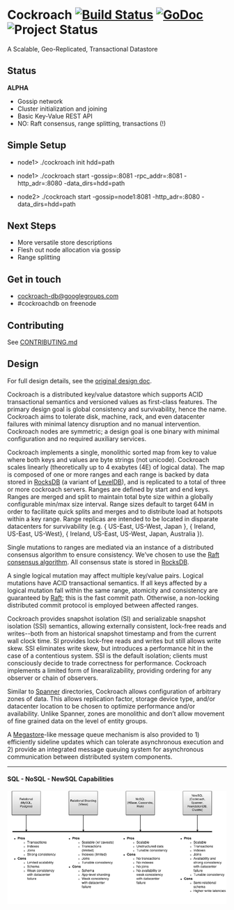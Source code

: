 # Cockroach [![Build Status](https://secure.travis-ci.org/cockroachdb/cockroach.png)](http://travis-ci.org/cockroachdb/cockroach)  [![GoDoc](https://godoc.org/github.com/cockroachdb/cockroach?status.png)](https://godoc.org/github.com/cockroachdb/cockroach) ![Project Status](http://img.shields.io/badge/status-alpha-red.svg) 

A Scalable, Geo-Replicated, Transactional Datastore

## Status

**ALPHA**

* Gossip network
* Cluster initialization and joining
* Basic Key-Value REST API
* NO: Raft consensus, range splitting, transactions (!)

## Simple Setup

* node1> ./cockroach init hdd=path
* node1> ./cockroach start -gossip=:8081 -rpc_addr=:8081 -http_adr=:8080 -data_dirs=hdd=path

* node2> ./cockroach start -gossip=node1:8081 -http_adr=:8080 -data_dirs=hdd=path

## Next Steps

* More versatile store descriptions
* Flesh out node allocation via gossip
* Range splitting

## Get in touch

+ cockroach-db@googlegroups.com
+ \#cockroachdb on freenode

## Contributing

See [CONTRIBUTING.md](https://github.com/cockroachdb/cockroach/blob/master/CONTRIBUTING.md)

## Design

For full design details, see the [original design doc](https://docs.google.com/document/d/11k2EmhLGSbViBvi6_zFEiKzuXxYF49ZuuDJLe6O8gBU/edit?usp=sharing).

Cockroach is a distributed key/value datastore which supports ACID
transactional semantics and versioned values as first-class
features. The primary design goal is global consistency and
survivability, hence the name. Cockroach aims to tolerate disk,
machine, rack, and even datacenter failures with minimal latency
disruption and no manual intervention. Cockroach nodes are symmetric;
a design goal is one binary with minimal configuration and no required
auxiliary services.

Cockroach implements a single, monolithic sorted map from key to value
where both keys and values are byte strings (not unicode). Cockroach
scales linearly (theoretically up to 4 exabytes (4E) of logical
data). The map is composed of one or more ranges and each range is
backed by data stored in [RocksDB][0] (a variant of [LevelDB][1]), and is
replicated to a total of three or more cockroach servers. Ranges are
defined by start and end keys. Ranges are merged and split to maintain
total byte size within a globally configurable min/max size
interval. Range sizes default to target 64M in order to facilitate
quick splits and merges and to distribute load at hotspots within a
key range. Range replicas are intended to be located in disparate
datacenters for survivability (e.g. { US-East, US-West, Japan }, {
Ireland, US-East, US-West}, { Ireland, US-East, US-West, Japan,
Australia }).

Single mutations to ranges are mediated via an instance of a
distributed consensus algorithm to ensure consistency. We’ve chosen to
use the [Raft consensus algorithm][2]. All consensus state is stored in
[RocksDB][0].

A single logical mutation may affect multiple key/value pairs. Logical
mutations have ACID transactional semantics. If all keys affected by a
logical mutation fall within the same range, atomicity and consistency
are guaranteed by [Raft][2]; this is the fast commit path. Otherwise, a
non-locking distributed commit protocol is employed between affected
ranges.

Cockroach provides snapshot isolation (SI) and serializable snapshot
isolation (SSI) semantics, allowing externally consistent, lock-free
reads and writes--both from an historical snapshot timestamp and from
the current wall clock time. SI provides lock-free reads and writes
but still allows write skew. SSI eliminates write skew, but introduces
a performance hit in the case of a contentious system. SSI is the
default isolation; clients must consciously decide to trade
correctness for performance. Cockroach implements a limited form of
linearalizability, providing ordering for any observer or chain of
observers.

Similar to [Spanner][3] directories, Cockroach allows configuration of
arbitrary zones of data. This allows replication factor, storage
device type, and/or datacenter location to be chosen to optimize
performance and/or availability. Unlike Spanner, zones are monolithic
and don’t allow movement of fine grained data on the level of entity
groups.

A [Megastore][4]-like message queue mechanism is also provided to 1)
efficiently sideline updates which can tolerate asynchronous execution
and 2) provide an integrated message queuing system for asynchronous
communication between distributed system components.

[0]: http://rocksdb.org/
[1]: https://code.google.com/p/leveldb/
[2]: https://ramcloud.stanford.edu/wiki/download/attachments/11370504/raft.pdf
[3]: http://research.google.com/archive/spanner.html
[4]: http://research.google.com/pubs/pub36971.html

-----------------

#### SQL - NoSQL - NewSQL Capabilities

![SQL - NoSQL - NewSQL Capabilities](/resources/doc/sql-nosql-newsql.png?raw=true)

